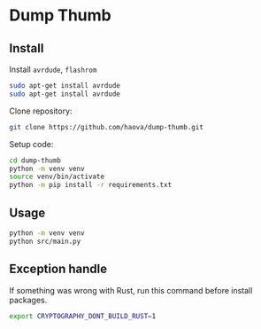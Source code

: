 # Dump Thumb

## Install

Install `avrdude`, `flashrom`

```bash
sudo apt-get install avrdude
sudo apt-get install avrdude
```

Clone repository:

```bash
git clone https://github.com/haova/dump-thumb.git
```

Setup code:

```bash
cd dump-thumb
python -m venv venv
source venv/bin/activate
python -m pip install -r requirements.txt
```

## Usage

```bash
python -m venv venv
python src/main.py
```

## Exception handle

If something was wrong with Rust, run this command before install packages.

```bash
export CRYPTOGRAPHY_DONT_BUILD_RUST=1
```
